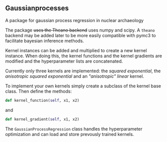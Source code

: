 ## Gaussianprocesses
A package for gaussian process regression in nuclear archaeology

The package ~~uses the Theano backend~~ uses numpy and scipy.
A `theano` backend may be added later to be more easily compatible with pymc3 to facilitate bayesian inference methods.

Kernel instances can be added and multiplied to create a new kernel instance.
When doing this, the kernel functions and the kernel gradients are modified and the hyperparameter lists are concatenated.

Currently only three kernels are implemented: the _squared exponential_, the _anisotropic squared exponential_ and an _"anisotropic" linear_ kernel.

To implement your own kernels simply create a subclass of the kernel base class. 
Then define the methods:
```python
def kernel_function(self, x1, x2)
```
and
```python
def kernel_gradient(self, x1, x2)
```

The `GaussianProcessRegression` class handles the hyperparameter optimization and can load and store prevously trained kernels.
